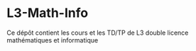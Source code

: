 # L3-Math-Info
Ce dépôt contient les cours et les TD/TP de L3 double licence mathématiques et informatique
